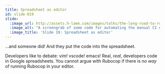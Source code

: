 ```yaml
---
title: Spreadsheet as editor
id: slide-019
slide:
  :image_url: http://assets.h-lame.com/images/talks/the-long-road-to-ruby-3-0-vs-the-short-road-to-ruby-3-1/slides/019.png
  :image_alt: "A screengrab of some code for automating the manual CI extraction steps, the code is pasted into the spreadsheet and has no indentation or styling, it's adorned with rock horns, cake and ice lolly graphics to show how great this is"
  :image_title: 'Slide 19: Spreadsheet as editor'
---
```

...and someone did!  And they put the code into the spreadsheet.

Developers like to debate: vim! vscode! emacs! Real, _real_, developers code in Google spreadsheets.  You cannot argue with Rubocop if there is _no way_ of running Rubocop in your editor.
